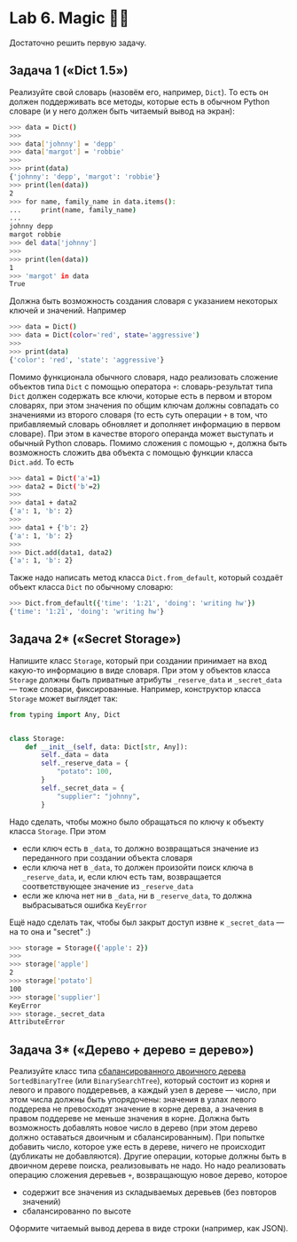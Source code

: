 # Lab 6. Magic 🌈🦄

Достаточно решить первую задачу.

## Задача 1 («‎Dict 1.5»‎)

Реализуйте свой словарь (назовём его, например, `Dict`).
То есть он должен поддерживать все методы, которые есть в обычном Python словаре (и у него должен быть читаемый вывод на экран):
```bash
>>> data = Dict()
>>> 
>>> data['johnny'] = 'depp'
>>> data['margot'] = 'robbie'
>>> 
>>> print(data)
{'johnny': 'depp', 'margot': 'robbie'}
>>> print(len(data))
2
>>> for name, family_name in data.items():
...     print(name, family_name)
...
johnny depp
margot robbie
>>> del data['johnny']
>>> 
>>> print(len(data))
1
>>> 'margot' in data
True
```

Должна быть возможность создания словаря с указанием некоторых ключей и значений.
Например
```bash
>>> data = Dict()
>>> data = Dict(color='red', state='aggressive')
>>> 
>>> print(data)
{'color': 'red', 'state': 'aggressive'}
```

Помимо функционала обычного словаря, надо реализовать сложение объектов типа `Dict` с помощью оператора `+`: словарь-результат типа `Dict` должен содержать все ключи, которые есть в первом и втором словарях, при этом значения по общим ключам должны совпадать со значениями из второго словаря (то есть суть операции `+` в том, что прибавляемый словарь обновляет и дополняет информацию в первом словаре).
При этом в качестве второго операнда может выступать и обычный Python словарь.
Помимо сложения с помощью `+`, должна быть возможность сложить два объекта с помощью функции класса `Dict.add`.
То есть
```bash
>>> data1 = Dict('a'=1)
>>> data2 = Dict('b'=2)
>>>
>>> data1 + data2
{'a': 1, 'b': 2}
>>>
>>> data1 + {'b': 2}
{'a': 1, 'b': 2}
>>>
>>> Dict.add(data1, data2)
{'a': 1, 'b': 2}
```

Также надо написать метод класса `Dict.from_default`, который создаёт объект класса `Dict` по обычному словарю:
```bash
>>> Dict.from_default({'time': '1:21', 'doing': 'writing hw'})
{'time': '1:21', 'doing': 'writing hw'}
```

## Задача 2* («‎Secret Storage»‎)

Напишите класс `Storage`, который при создании принимает на вход какую-то информацию в виде словаря.
При этом у объектов класса `Storage` должны быть приватные атрибуты `_reserve_data` и `_secret_data` — тоже словари, фиксированные.
Например, конструктор класса `Storage` может выглядет так:
```python
from typing import Any, Dict


class Storage:
    def __init__(self, data: Dict[str, Any]):
        self._data = data
        self._reserve_data = {
            "potato": 100,
        }
        self._secret_data = {
            "supplier": "johnny",
        }
```

Надо сделать, чтобы можно было обращаться по ключу к объекту класса `Storage`. При этом
* если ключ есть в `_data`, то должно возвращаться значение из переданного при создании объекта словаря
* если ключа нет в `_data`, то должен произойти поиск ключа в `_reserve_data`, и, если ключ есть там, возвращается соответствующее значение из `_reserve_data`
* если же ключа нет ни в `_data`, ни в `_reserve_data`, то должна выбрасываться ошибка `KeyError`

Ещё надо сделать так, чтобы был закрыт доступ извне к `_secret_data` — на то она и "secret" :)
```bash
>>> storage = Storage({'apple': 2})
>>>
>>> storage['apple']
2
>>> storage['potato']
100
>>> storage['supplier']
KeyError
>>> storage._secret_data
AttributeError
```

## Задача 3* («‎Дерево + дерево = дерево»‎)

Реализуйте класс типа [сбалансированного двоичного дерева](https://en.wikipedia.org/wiki/Binary_search_tree) `SortedBinaryTree` (или `BinarySearchTree`), который состоит из корня и левого и правого поддеревьев, а каждый узел в дереве — число, при этом числа должны быть упорядочены: значения в узлах левого поддерева не превосходят значение в корне дерева, а значения в правом поддереве не меньше значения в корне.
Должна быть возможность добавлять новое число в дерево (при этом дерево должно оставаться двоичным и сбалансированным).
При попытке добавить число, которое уже есть в дереве, ничего не происходит (дубликаты не добавляются).
Другие операции, которые должны быть в двоичном дереве поиска, реализовывать не надо.
Но надо реализовать операцию сложения деревьев `+`, возвращающую новое дерево, которое
* содержит все значения из складываемых деревьев (без повторов значений)
* сбалансированно по высоте

Оформите читаемый вывод дерева в виде строки (например, как JSON).
